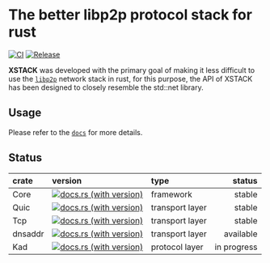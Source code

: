 # The better libp2p protocol stack for rust

[![CI](https://github.com/HalaOS/xstack/actions/workflows/ci.yaml/badge.svg)](https://github.com/HalaOS/xstack/actions/workflows/ci.yaml)
[![Release](https://github.com/HalaOS/xstack/actions/workflows/release.yaml/badge.svg)](https://github.com/HalaOS/xstack/actions/workflows/release.yaml)

**XSTACK** was developed with the primary goal of making it less difficult to use the [`libp2p`](https://libp2p.io/) network stack in rust,
for this purpose, the API of XSTACK has been designed to closely resemble the std::net library.

## Usage

Please refer to the [`docs`](https://docs.rs/xstack) for more details.

## Status

| crate       |  version                                                                      |  type           | status      |
| :----------- | :---------------------------------------------------------------------------------------------------------------------- | :--------------- | -----------: |
| Core        | [![docs.rs (with version)](https://img.shields.io/docsrs/xstack/0.2.15)](https://docs.rs/xstack/latest)                | framework       | stable      |
| Quic        | [![docs.rs (with version)](https://img.shields.io/docsrs/xstack-quic/0.2.15)](https://docs.rs/xstack-quic/latest)      | transport layer | stable      |
| Tcp         | [![docs.rs (with version)](https://img.shields.io/docsrs/xstack-tcp/0.2.15)](https://docs.rs/xstack-tcp/latest)        | transport layer | stable      |
| dnsaddr     | [![docs.rs (with version)](https://img.shields.io/docsrs/xstack-dnsaddr/0.2.15)](https://docs.rs/xstack-dnsaddr/latest)| transport layer | available   |
| Kad         | [![docs.rs (with version)](https://img.shields.io/docsrs/xstack-kad/0.2.15)](https://docs.rs/xstack-kad/latest)        | protocol layer  | in progress |
